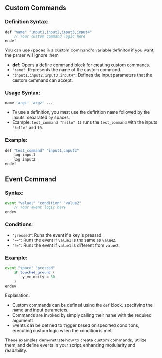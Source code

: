 ## Custom Commands

### Definition Syntax:

```js
def "name" "input1,input2,input3,input4"
    // Your custom command logic here
endef
```

You can use spaces in a custom command's variable definiton if you want, the parser will ignore them

- **def**: Opens a define command block for creating custom commands.
- `"name"`: Represents the name of the custom command.
- `"input1,input2,input3,input4"`: Defines the input parameters that the custom command can accept.

### Usage Syntax:

```js
name "arg1" "arg2" ...
```

- To use a definition, you must use the definition name followed by the inputs, separated by spaces.
- Example: `test_command "hello" 10` runs the `test_command` with the inputs `"hello"` and `10`.

### Example:

```js
def "test_command" "input1,input2"
    log input1
    log input2
endef
```

## Event Command

### Syntax:

```js
event "value1" "condition" "value2"
    // Your event logic here
endev
```

### Conditions:

- `"pressed"`: Runs the event if a key is pressed.
- `"=="`: Runs the event if `value1` is the same as `value2`.
- `"!="`: Runs the event if `value1` is different from `value2`.

### Example:

```js
event "space" "pressed"
    if touched_ground (
        y_velocity = 30
    )
endev
```

Explanation:

- Custom commands can be defined using the `def` block, specifying the name and input parameters.
- Commands are invoked by simply calling their name with the required arguments.
- Events can be defined to trigger based on specified conditions, executing custom logic when the condition is met.

These examples demonstrate how to create custom commands, utilize them, and define events in your script, enhancing modularity and readability.
